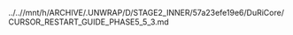 ../..//mnt/h/ARCHIVE/.UNWRAP/D/STAGE2_INNER/57a23efe19e6/DuRiCore/CURSOR_RESTART_GUIDE_PHASE5_5_3.md